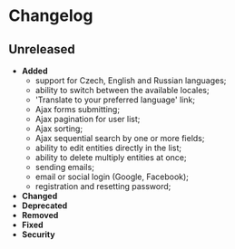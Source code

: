 # Changelog

## Unreleased
- **Added**
    - support for Czech, English and Russian languages;
    - ability to switch between the available locales;
    - 'Translate to your preferred language' link;
    - Ajax forms submitting;
    - Ajax pagination for user list;
    - Ajax sorting;
    - Ajax sequential search by one or more fields;
    - ability to edit entities directly in the list;
    - ability to delete multiply entities at once;
    - sending emails;
    - email or social login (Google, Facebook);
    - registration and resetting password;
- **Changed**
- **Deprecated**
- **Removed**
- **Fixed**
- **Security**
